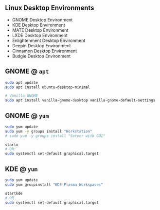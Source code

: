 ## Linux Desktop Environments
- GNOME Desktop Environment
- KDE Desktop Environment
- MATE Desktop Environment
- LXDE Desktop Environment
- Enlightenment Desktop Environment
- Deepin Desktop Environment
- Cinnamon Desktop Environment
- Budgie Desktop Environment


## GNOME @ `apt`
```bash
sudo apt update
sudo apt install ubuntu-desktop-minimal

# Vanilla GNOME
sudo apt install vanilla-gnome-desktop vanilla-gnome-default-settings
```


## GNOME @ `yum`
```bash
sudo yum update
sudo yum -y groups install "Workstation"
# sudo yum -y groups install "Server with GUI"

startx 
# OR
sudo systemctl set-default graphical.target
```


## KDE @ `yum`
```bash
sudo yum update
sudo yum groupinstall "KDE Plasma Workspaces"

startkde
# OR
sudo systemctl set-default graphical.target
```


